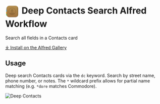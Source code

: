 # <img src='Workflow/icon.png' width='45' align='center' alt='icon'> Deep Contacts Search Alfred Workflow

Search all fields in a Contacts card

<a href='https://alfred.app/workflows/alfredapp/deep-contacts-search'>⤓ Install on the Alfred Gallery</a>

## Usage

Deep search Contacts cards via the `dc` keyword. Search by street name, phone number, or notes. The `*` wildcard prefix allows for partial name matching (e.g. `*dore` matches Commodore).

![Deep Contacts](deep-contacts-search.png)
